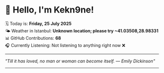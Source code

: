 # 👋 Hello, I'm Kekn9ne!

🗓️ Today is: **Friday, 25 July 2025**  
🌤️ Weather in Istanbul: **Unknown location; please try ~41.03508,28.98331**  
📊 GitHub Contributions: **68**  
🎧 Currently Listening: Not listening to anything right now ❌

---

_"Till it has loved, no man or woman can become itself. — *Emily Dickinson*"_

---
